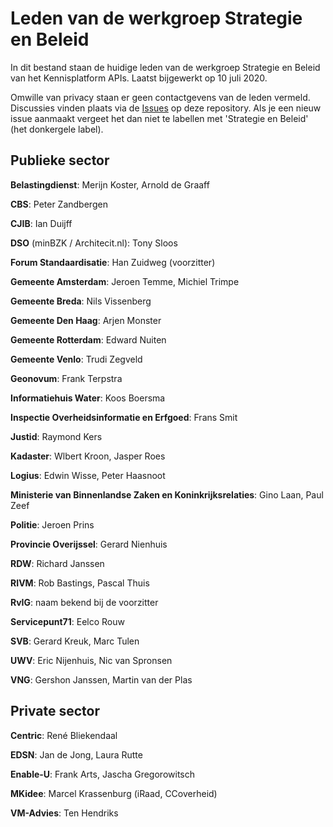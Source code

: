 # Leden van de werkgroep Strategie en Beleid

In dit bestand staan de huidige leden van de werkgroep Strategie en Beleid van het Kennisplatform APIs. Laatst bijgewerkt op 10 juli 2020.

Omwille van privacy staan er geen contactgevens van de leden vermeld. Discussies vinden plaats via de [Issues](https://github.com/Geonovum/KP-APIs/issues) op deze repository. Als je een nieuw issue aanmaakt vergeet het dan niet te labellen met 'Strategie en Beleid' (het donkergele label).

## Publieke sector

**Belastingdienst**: Merijn Koster, Arnold de Graaff

**CBS**: Peter Zandbergen

**CJIB**: Ian Duijff

**DSO** (minBZK / Architecit.nl): Tony Sloos

**Forum Standaardisatie**: Han Zuidweg (voorzitter)

**Gemeente Amsterdam**: Jeroen  Temme, Michiel Trimpe

**Gemeente Breda**: Nils Vissenberg

**Gemeente Den Haag**: Arjen Monster

**Gemeente Rotterdam**: Edward Nuiten

**Gemeente Venlo**: Trudi Zegveld

**Geonovum**: Frank Terpstra

**Informatiehuis Water**: Koos Boersma

**Inspectie Overheidsinformatie en Erfgoed**: Frans Smit

**Justid**: Raymond Kers

**Kadaster**: Wlbert Kroon, Jasper Roes

**Logius**: Edwin Wisse, Peter Haasnoot

**Ministerie van Binnenlandse Zaken en Koninkrijksrelaties**: Gino Laan, Paul Zeef

**Politie**: Jeroen Prins

**Provincie Overijssel**: Gerard Nienhuis

**RDW**: Richard Janssen

**RIVM**: Rob Bastings, Pascal Thuis

**RvIG**: naam bekend bij de voorzitter

**Servicepunt71**: Eelco Rouw

**SVB**: Gerard Kreuk, Marc Tulen

**UWV**: Eric Nijenhuis, Nic van Spronsen

**VNG**: Gershon Janssen, Martin van der Plas

## Private sector

**Centric**: René Bliekendaal

**EDSN**: Jan de Jong, Laura Rutte

**Enable-U**: Frank Arts, Jascha Gregorowitsch

**MKidee**: Marcel Krassenburg (iRaad, CCoverheid)

**VM-Advies**: Ten Hendriks
